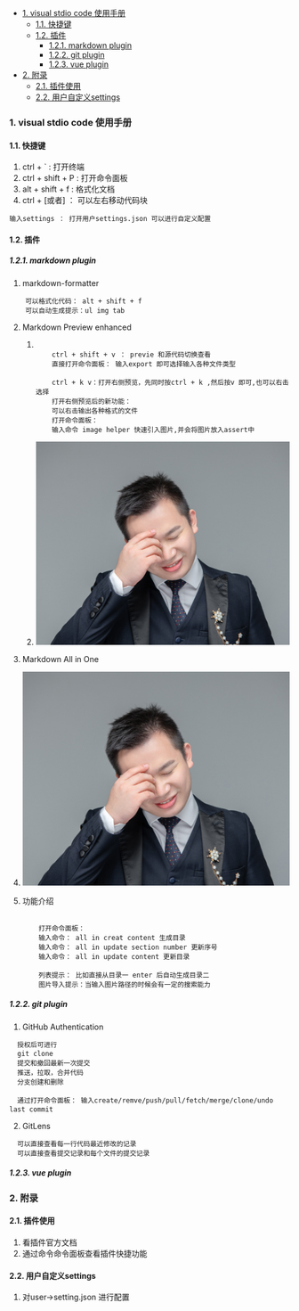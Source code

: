 - [1. visual stdio code 使用手册](#1-visual-stdio-code-使用手册)
  - [1.1. 快捷键](#11-快捷键)
  - [1.2. 插件](#12-插件)
    - [1.2.1. markdown plugin](#121-markdown-plugin)
    - [1.2.2. git plugin](#122-git-plugin)
    - [1.2.3. vue plugin](#123-vue-plugin)
- [2. 附录](#2-附录)
  - [2.1. 插件使用](#21-插件使用)
  - [2.2. 用户自定义settings](#22-用户自定义settings)

### 1. visual stdio code 使用手册

#### 1.1. 快捷键

1. ctrl + ` : 打开终端
2. ctrl + shift + P : 打开命令面板
3. alt + shift + f : 格式化文档
4. ctrl + [或者] ： 可以左右移动代码块

``` code
输入settings ： 打开用户settings.json 可以进行自定义配置

```

#### 1.2. 插件

##### 1.2.1. markdown plugin

1. markdown-formatter

``` code
    可以格式化代码： alt + shift + f
    可以自动生成提示：ul img tab
```

2. Markdown Preview enhanced
  
   1. 
      ``` code

          ctrl + shift + v ： previe 和源代码切换查看
          直接打开命令面板： 输入export 即可选择输入各种文件类型

          ctrl + k v：打开右侧预览，先同时按ctrl + k ,然后按v 即可,也可以右击选择
          打开右侧预览后的新功能：    
          可以右击输出各种格式的文件
          打开命令面板： 
          输入命令 image helper 快速引入图片,并会将图片放入assert中
      ```
   2. ![GetImage](/assets/GetImage.jpg)
  
3. Markdown All in One
  
  1. ![img](../assets/GetImage.jpg)
  2. 功能介绍
      ``` code

          打开命令面板： 
          输入命令： all in creat content 生成目录
          输入命令： all in update section number 更新序号
          输入命令： all in update content 更新目录
          
          列表提示： 比如直接从目录一 enter 后自动生成目录二
          图片导入提示：当输入图片路径的时候会有一定的搜索能力
      ```

##### 1.2.2. git plugin

1. GitHub Authentication

``` code
  授权后可进行
  git clone
  提交和撤回最新一次提交
  推送，拉取，合并代码
  分支创建和删除

  通过打开命令面板： 输入create/remve/push/pull/fetch/merge/clone/undo last commit
```

2. GitLens

``` code
  可以直接查看每一行代码最近修改的记录
  可以直接查看提交记录和每个文件的提交记录

```

##### 1.2.3. vue plugin

### 2. 附录

#### 2.1. 插件使用

1. 看插件官方文档
2. 通过命令命令面板查看插件快捷功能 

#### 2.2. 用户自定义settings

1. 对user->setting.json 进行配置
